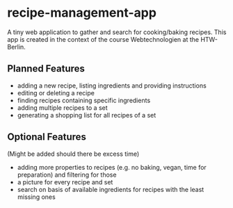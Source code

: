 # recipe-management-app

A tiny web application to gather and search for cooking/baking recipes.
This app is created in the context of the course Webtechnologien at the HTW-Berlin.

## Planned Features
+ adding a new recipe, listing ingredients and providing instructions
+ editing or deleting a recipe
+ finding recipes containing specific ingredients
+ adding multiple recipes to a set
+ generating a shopping list for all recipes of a set

## Optional Features
(Might be added should there be excess time)
+ adding more properties to recipes (e.g. no baking, vegan, time for preparation) and filtering for those
+ a picture for every recipe and set
+ search on basis of available ingredients for recipes with the least missing ones